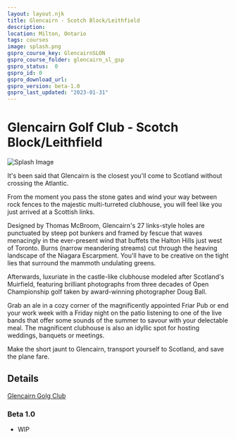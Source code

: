 ```yaml
---
layout: layout.njk
title: Glencairn - Scotch Block/Leithfield
description: 
location: Milton, Ontario
tags: courses
image: splash.png
gspro_course_key: GlencairnSLON
gspro_course_folder: glencairn_sl_gsp
gspro_status:  0
gspro_id: 0
gspro_download_url: 
gspro_version: beta-1.0
gspro_last_updated: "2023-01-31"
---
```


# Glencairn Golf Club - Scotch Block/Leithfield

![Splash Image](./splash.png)

It's been said that Glencairn is the closest you'll come to Scotland without crossing the Atlantic. 

From the moment you pass the stone gates and wind your way between rock fences to the majestic multi-turreted clubhouse, you will feel like you just arrived at a Scottish links. 

Designed by Thomas McBroom, Glencairn's 27 links-style holes are punctuated by steep pot bunkers and framed by fescue that waves menacingly in the ever-present wind that buffets the Halton Hills just west of Toronto. Burns (narrow meandering streams) cut through the heaving landscape of the Niagara Escarpment. You'll have to be creative on the tight lies that surround the mammoth undulating greens. 

Afterwards, luxuriate in the castle-like clubhouse modeled after Scotland's Muirfield, featuring brilliant photographs from three decades of Open Championship golf taken by award-winning photographer Doug Ball. 

Grab an ale in a cozy corner of the magnificently appointed Friar Pub or end your work week with a Friday night on the patio listening to one of the live bands that offer some sounds of the summer to savour with your delectable meal. The magnificent clubhouse is also an idyllic spot for hosting weddings, banquets or meetings. 

Make the short jaunt to Glencairn, transport yourself to Scotland, and save the plane fare. 

## Details 

[Glencairn Golg Club](https://glencairn.clublink.ca/)

### Beta 1.0

- WIP